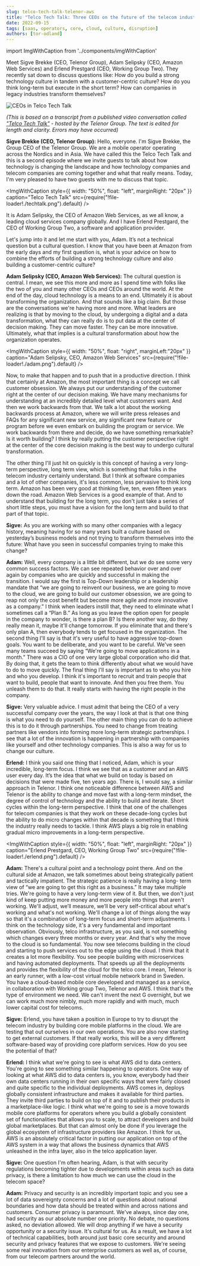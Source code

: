 ```yaml
---
slug: telco-tech-talk-telenor-aws
title: "Telco Tech Talk: Three CEOs on the future of the telecom industry, moving to the cloud and transforming company cultures"
date: 2022-09-15
tags: [saas, operators, core, cloud, culture, disruption]
authors: [tor-odland]
---
```


import ImgWithCaption from '../components/imgWithCaption'

Meet Sigve Brekke (CEO, Telenor Group), Adam Selipsky (CEO, Amazon Web Services) and Erlend Prestgard (CEO, Working Group Two). They recently sat down to discuss questions like: How do you build a strong technology culture in tandem with a customer-centric culture? How do you think long-term but execute in the short term? How can companies in legacy industries transform themselves? 

![CEOs in Telco Tech Talk](./allthreeceos.png)

<!--truncate-->

*(This is based on a transcript from a published video conversation called ["Telco Tech Talk"](https://www.linkedin.com/posts/sigvebrekke_telcotechtalks-activity-6976078836174106625-pX3U/?utm_source=share&utm_medium=member_desktop) - hosted by the Telenor Group. The text is edited for length and clarity. Errors may have occurred)*

**Sigve Brekke (CEO, Telenor Group):**
Hello, everyone. I'm Sigve Brekke, the Group CEO of the Telenor Group. We are a mobile operator operating across the Nordics and in Asia. We have called this the Telco Tech Talk and this is a second episode where we invite guests to talk about how technology is changing the landscape and how technology companies and telecom companies are coming together and what that really means. Today, I'm very pleased to have two guests with me to discuss that topic.

<ImgWithCaption
  style={{
    width: "50%",
    float: "left",
    marginRight: "20px"
  }}
  caption="Telco Tech Talk"
  src={require("!file-loader!./techtalk.png").default}
  />

It is Adam Selipsky, the CEO of Amazon Web Services, as we all know, a leading cloud services company globally. And I have Erlend Prestgard, the CEO of Working Group Two, a software and application provider. 

Let's jump into it and let me start with you, Adam. It’s not a technical question but a cultural question. I know that you have been at Amazon from the early days and my first question is, what is your advice on how to combine the efforts of building a strong technology culture and also building a customer-centric culture?

**Adam Selipsky (CEO, Amazon Web Services):**
The cultural question is central. I mean, we see this more and more as I spend time with folks like the two of you and many other CEOs and CEOs around the world. At the end of the day, cloud technology is a means to an end. Ultimately it is about transforming the organization. And that sounds like a big claim. But those are the conversations we're having more and more. What leaders are realizing is that by moving to the cloud, by undergoing a digital and a data transformation, what they can really do is to put data at the center of decision making. They can move faster. They can be more innovative. Ultimately, what that implies is a cultural transformation about how the organization operates. 

<ImgWithCaption
  style={{
    width: "50%",
    float: "right",
    marginLeft:"20px"
  }}
  caption="Adam Selipsky, CEO, Amazon Web Services"
  src={require("!file-loader!./adam.png").default}
  />

Now, to make that happen and to push that in a productive direction. I think that certainly at Amazon, the most important thing is a concept we call customer obsession. We always put our understanding of the customer right at the center of our decision making. We have many mechanisms for understanding at an incredibly detailed level what customers want. And then we work backwards from that. We talk a lot about the working backwards process at Amazon, where we will write press releases and FAQs for any significant new service, any significant new feature or program before we even embark on building the program or service. We work backwards from there and decide, do we have something remarkable? Is it worth building? I think by really putting the customer perspective right at the center of the core decision making is the best way to undergo cultural transformation. 

The other thing I'll just hit on quickly is this concept of having a very long-term perspective, long term view, which is something that folks in the telecom industry certainly understand. But I think at software companies and a lot of other companies, it's less common, less pervasive to think long term. Amazon has been very good at thinking five, ten, even fifteen years down the road. Amazon Web Services is a good example of that. And to understand that building for the long term, you don't just take a series of short little steps, you must have a vision for the long term and build to that part of that topic. 

**Sigve:**
As you are working with so many other companies with a legacy history, meaning having for so many years built a culture based on yesterday’s business models and not trying to transform themselves into the future: What have you seen in successful companies trying to make this change? 

**Adam:**
Well, every company is a little bit different, but we do see some very common success factors. We can see repeated behavior over and over again by companies who are quickly and successful in making the transition. I would say the first is Top-Down leadership or a leadership mandate that “we are going to reinvent our business, we are going to move to the cloud, we are going to build our customer obsession, we are going to reap not only the cost benefit but become more agile and more innovative as a company.” I think when leaders instill that, they need to eliminate what I sometimes call a “Plan B.” As long as you leave the option open for people in the company to wonder, is there a plan B? Is there another way, do they really mean it, maybe it'll change tomorrow. If you eliminate that and there's only plan A, then everybody tends to get focused in the organization. The second thing I'll say is that it's very useful to have aggressive top-down goals. You want to be deliberate, and you want to be careful. We've seen many teams succeed by saying “We're going to move applications in a month.” There was a CIO of one very large global corporation who did that. By doing that, it gets the team to think differently about what we would have to do to move quickly. The final thing I'll say is important as to who you hire and who you develop. I think it's important to recruit and train people that want to build, people that want to innovate. And then you free them. You unleash them to do that. It really starts with having the right people in the company. 

**Sigve:**
Very valuable advice. I must admit that being the CEO of a very successful company over the years, the way I look at that is that one thing is what you need to do yourself. The other main thing you can do to achieve this is to do it through partnerships. You need to change from treating partners like vendors into forming more long-term strategic partnerships. I see that a lot of the innovation is happening in partnership with companies like yourself and other technology companies. This is also a way for us to change our culture.

**Erlend:**
I think you said one thing that I noticed, Adam, which is your incredible, long-term focus. I think we see that as a customer and an AWS user every day. It’s the idea that what we build on today is based on decisions that were made five, ten years ago. There is, I would say, a similar approach in Telenor. I think one noticeable difference between AWS and Telenor is the ability to change and move fast with a long-term mindset, the degree of control of technology and the ability to build and iterate. Short cycles within the long-term perspective. I think that one of the challenges for telecom companies is that they work on these decade-long cycles but the ability to do micro changes within that decade is something that I think the industry really needs to tackle. I think AWS plays a big role in enabling gradual micro improvements in a long-term perspective.

<ImgWithCaption
  style={{
    width: "50%",
    float: "left",
    marginRight: "20px"
  }}
  caption="Erlend Prestgard, CEO, Working Group Two"
  src={require("!file-loader!./erlend.png").default}
  />

**Adam:**
There's a cultural point and a technology point there. And on the cultural side at Amazon, we talk sometimes about being strategically patient and tactically impatient. The strategic patience is really having a long- term view of “we are going to get this right as a business.” It may take multiple tries. We're going to have a very long-term view of it. But then, we don't just kind of keep putting more money and more people into things that aren't working. We'll adjust, we’ll measure, we’ll be very self-critical about what's working and what's not working. We'll change a lot of things along the way so that it's a combination of long-term focus and short-term adjustments. I think on the technology side, it's a very fundamental and important observation. Obviously, telco infrastructure, as you said, is not something which changes every three months or every year. And that's why the move to the cloud is so fundamental. You now see telecoms building in the cloud and starting to push services out to the edge using the cloud. I think that it creates a lot more flexibility. You see people building with microservices and having automated deployments. That speeds up all the deployments and provides the flexibility of the cloud for the telco core.  I mean, Telenor is an early runner, with a low-cost virtual mobile network brand in Sweden. You have a cloud-based mobile core developed and managed as a service, in collaboration with Working group Two, Telenor and AWS.  I think that's the type of environment we need. We can't invent the next G overnight, but we can work much more nimbly, much more rapidly and with much, much lower capital cost for telecoms.

**Sigve:**
Erlend, you have taken a position in Europe to try to disrupt the telecom industry by building core mobile platforms in the cloud. We are testing that out ourselves in our own operations. You are also now starting to get external customers. If that really works, this will be a very different software-based way of providing core platform services. How do you see the potential of that? 

**Erlend:**
I think what we're going to see is what AWS did to data centers. You're going to see something similar happening to operators. One way of looking at what AWS did to data centers is, you know, everybody had their own data centers running in their own specific ways that were fairly closed and quite specific to the individual deployments. AWS comes in, deploys globally consistent infrastructure and makes it available for third parties. They invite third parties to build on top of it and to publish their products in a marketplace-like logic.  I think what we're going to see is a move towards mobile core platforms for operators where you build a globally consistent set of functionalities that allows you to scale, to attract developers and build global marketplaces. But that can almost only be done if you leverage the global ecosystem of infrastructure providers like Amazon. I think for us, AWS is an absolutely critical factor in putting our application on top of the AWS system in a way that allows the business dynamics that AWS unleashed in the infra layer, also in the telco
application layer. 

**Sigve:**
One question I'm often hearing, Adam, is that with security regulations becoming tighter due to developments within areas such as data privacy, is there a limitation to how much we can use the cloud in the telecom space?

**Adam:**
Privacy and security is an incredibly important topic and you see a lot of data sovereignty concerns and a lot of questions about national boundaries
and how data should be treated within and across nations and customers. Consumer privacy is paramount. We've always, since day one, had security as our absolute number one priority. No debate, no questions asked, no deviation allowed. We will drop anything if we have a security opportunity or a security issue. It's cultural for us. As a result, we have a lot of technical capabilities, both around just basic core security and around security and privacy features that we expose to customers.  We're seeing some real innovation from our enterprise customers as well as, of course, from our telecom partners around the world.



